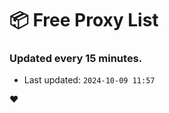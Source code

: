 # :package: Free Proxy List
### Updated every 15 minutes.

- Last updated: `2024-10-09 11:57`

:heart:
